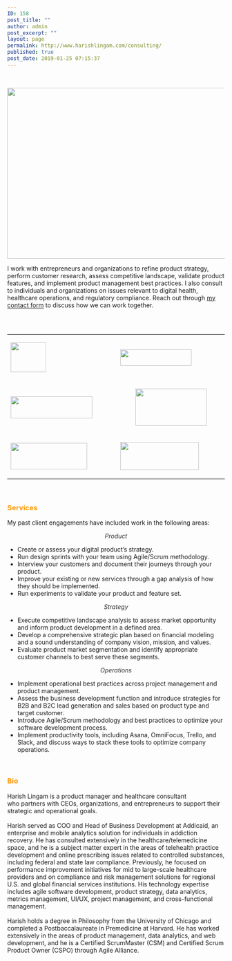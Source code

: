 ```yaml
---
ID: 158
post_title: ""
author: admin
post_excerpt: ""
layout: page
permalink: http://www.harishlingam.com/consulting/
published: true
post_date: 2019-01-25 07:15:37
---
```

<!-- wp:fl-builder/layout -->
<p>&nbsp;</p>
<p><a href="http://www.harishlingam.com/wp-content/uploads/2019/01/consulting-2204253_1920.png"><img class="wp-image-697 alignnone" src="http://www.harishlingam.com/wp-content/uploads/2019/01/consulting-2204253_1920-300x200.png" alt="" width="595" height="396" /></a></p>
<p>I work with entrepreneurs and organizations to refine product strategy, perform customer research, assess competitive landscape, validate product features, and implement product management best practices. I also consult to individuals and organizations on issues relevant to digital health, healthcare operations, and regulatory compliance. Reach out through <a href="http://www.harishlingam.com/contact-me/">my contact form</a> to discuss how we can work together.</p>
<h3> </h3>
<table>
<tbody>
<tr>
<td width="312">
<p><a href="http://www.harishlingam.com/wp-content/uploads/2020/01/ata_grayed.jpg"><img class=" wp-image-825 aligncenter" src="http://www.harishlingam.com/wp-content/uploads/2020/01/ata_grayed.jpg" alt="" width="82" height="69" /></a></p>
</td>
<td width="312"><a href="http://www.harishlingam.com/wp-content/uploads/2020/01/navigant_grayed.jpg"><img class=" wp-image-827 aligncenter" src="http://www.harishlingam.com/wp-content/uploads/2020/01/navigant_grayed-300x69.jpg" alt="" width="165" height="38" /></a></td>
</tr>
<tr>
<td width="312"><a href="http://www.harishlingam.com/wp-content/uploads/2020/01/harvard_grayed.jpg"><img class="wp-image-826 aligncenter" src="http://www.harishlingam.com/wp-content/uploads/2020/01/harvard_grayed-300x81.jpg" alt="" width="189" height="51" /></a></td>
<td width="312">
<p style="text-align: center;"><a href="http://www.harishlingam.com/wp-content/uploads/2020/01/promontoryfinancialgroup_grayed.jpg"><img class="wp-image-828 aligncenter" src="http://www.harishlingam.com/wp-content/uploads/2020/01/promontoryfinancialgroup_grayed-300x156.jpg" alt="" width="165" height="86" /></a></p>
</td>
</tr>
<tr>
<td width="312">
<p style="text-align: left;"><a href="http://www.harishlingam.com/wp-content/uploads/2020/01/addicaid_grayed.jpg"><img class=" wp-image-831 aligncenter" src="http://www.harishlingam.com/wp-content/uploads/2020/01/addicaid_grayed-300x103.jpg" alt="" width="177" height="61" /></a></p>
</td>
<td width="312">
<p><a href="http://www.harishlingam.com/wp-content/uploads/2020/01/uchicagomedicine_grayed.jpg"><img class="wp-image-829 aligncenter" src="http://www.harishlingam.com/wp-content/uploads/2020/01/uchicagomedicine_grayed-300x107.jpg" alt="" width="182" height="65" /></a></p>
</td>
</tr>
</tbody>
</table>
<p>&nbsp;</p>
<h3><span style="color: #ff9900;">Services</span></h3>
<p style="text-align: left;">My past client engagements have included work in the following areas:</p>
<p style="text-align: center;"><em><span style="color: #333333;">Product</span></em></p>
<ul>
<li>Create or assess your digital product’s strategy.</li>
<li>Run design sprints with your team using Agile/Scrum methodology.</li>
<li>Interview your customers and document their journeys through your product.</li>
<li>Improve your existing or new services through a gap analysis of how they should be implemented.</li>
<li>Run experiments to validate your product and feature set.</li>
</ul>
<p style="text-align: center;"><em><span style="color: #333333;">Strategy</span></em></p>
<ul>
<li>Execute competitive landscape analysis to assess market opportunity and inform product development in a defined area.</li>
<li>Develop a comprehensive strategic plan based on financial modeling and a sound understanding of company vision, mission, and values.</li>
<li>Evaluate product market segmentation and identify appropriate customer channels to best serve these segments.</li>
</ul>
<p style="text-align: center;"><em><span style="color: #333333;">Operations</span></em></p>
<ul>
<li>Implement operational best practices across project management and product management.</li>
<li>Assess the business development function and introduce strategies for B2B and B2C lead generation and sales based on product type and target customer.</li>
<li>Introduce Agile/Scrum methodology and best practices to optimize your software development process.</li>
<li>Implement productivity tools, including Asana, OmniFocus, Trello, and Slack, and discuss ways to stack these tools to optimize company operations.</li>
</ul>
<p>&nbsp;</p>
<h3><span style="color: #ff9900;">Bio</span></h3>
<div>Harish Lingam is a product manager and healthcare consultant who partners with CEOs, organizations, and entrepreneurs to support their strategic and operational goals.</div>
<div> </div>
<div>Harish served as COO and Head of Business Development at Addicaid, an enterprise and mobile analytics solution for individuals in addiction recovery. He has consulted extensively in the healthcare/telemedicine space, and he is a subject matter expert in the areas of telehealth practice development and online prescribing issues related to controlled substances, including federal and state law compliance. Previously, he focused on performance improvement initiatives for mid to large-scale healthcare providers and on compliance and risk management solutions for regional U.S. and global financial services institutions. His technology expertise includes agile software development, product strategy, data analytics, metrics management, UI/UX, project management, and cross-functional management.</div>
<div> </div>
<div>Harish holds a degree in Philosophy from the University of Chicago and completed a Postbaccalaureate in Premedicine at Harvard. He has worked extensively in the areas of product management, data analytics, and web development, and he is a Certified ScrumMaster (CSM) and Certified Scrum Product Owner (CSPO) through Agile Alliance.</div>
<!-- /wp:fl-builder/layout -->